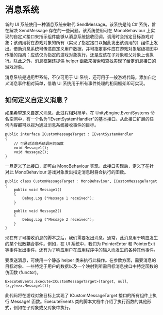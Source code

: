 
消息系统
=============
新的 UI 系统使用一种消息系统来取代 SendMessage。该系统是纯 C# 系统，旨在解决 SendMessage 存在的一些问题。该系统使用可在 MonoBehaviour 上实现的自定义接口来指示组件能够从消息系统接收回调。调用时会指定目标游戏对象；该调用将在游戏对象的所有（实现了指定接口以据此发出该调用的）组件上发出。借助消息系统可传递自定义用户数据，并可指定事件应在游戏对象层级视图中传播的距离：应该仅为指定的游戏对象执行，还是应该在子对象和父对象上也执行。除此之外，消息框架还提供 helper 函数来搜索和查找实现了给定消息接口的游戏对象。

消息系统是通用型系统，不仅可用于 UI 系统，还可用于一般游戏代码。添加自定义消息事件相对简单，借助 UI 系统用于所有事件处理的相同框架即可实现。

如何定义自定义消息？
-------

如果希望定义自定义消息，此过程相对简单。在 UnityEngine.EventSystems 命名空间中，有一个名为“IEventSystemHandler”的基本接口。从此接口扩展的任何内容都可以视为通过消息系统接收事件的目标。

````
public interface ICustomMessageTarget : IEventSystemHandler
{
	// 可通过消息系统调用的函数
	void Message1();
	void Message2();
} 
````

一旦定义了此接口，即可由 MonoBehaviour 实现。此接口实现后，定义了在针对此 MonoBehaviour 游戏对象发出指定消息时将会执行的函数。

````
public class CustomMessageTarget : MonoBehaviour, ICustomMessageTarget
{
	public void Message1()
	{
		Debug.Log ("Message 1 received");
	}

	public void Message2()
	{
		Debug.Log ("Message 2 received");
	}
}
````

现在有了可接收消息的脚本之后，我们需要发出消息。通常，此消息用于响应发生的某个松散耦合事件。例如，在 UI 系统中，我们为 PointerEnter 和 PointerExit 等事件发出事件，还有为了响应用户在应用程序中的输入而发生的各种其他事件。

要发送消息，可使用一个静态 helper 类来执行此操作。在参数方面，需要消息的目标对象、一些特定于用户的数据以及一个映射到所需目标消息接口中特定函数的仿函数 (functor)。

````
ExecuteEvents.Execute<ICustomMessageTarget>(target, null, (x,y)=>x.Message1());
````

此代码将在游戏对象目标上实现了 ICustomMessageTarget 接口的所有组件上执行 Message1 函数。ExecuteEvents 类的脚本文档中介绍了执行函数的其他形式，例如在子对象或父对象中执行。

